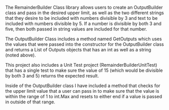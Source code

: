 The RemainderBuilder Class library allows users to create an OutputBuilder class and pass in the desired upper limit, as well as the two different strings that they desire to be included with numbers divisible by 3 and text to be included with numbers divisible by 5. If a number is divisible by both 3 and five, then both passed in string values are included for that number.

The OutputBuilder Class includes a method named GetOutputs which uses the values that were passed into the constructor for the OutputBuilder class and returns a List of Outputs objects that has an int as well as a string (noted above).

This project also includes a Unit Test project (RemainderBuilderUnitTest) that has a single test to make sure the value of 15 (which would be divisible by both 3 and 5) returns the expected result.

Inside of the OutputBuilder class I have included a method that checks for the upper limit value that a user can pass in to make sure that the value is within the range of 1 to int.Max and resets to either end if a value is passed in outside of that range.
